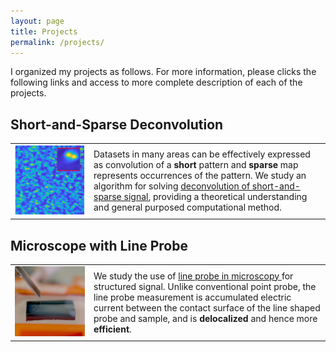 ```yaml
---
layout: page
title: Projects
permalink: /projects/
---
```


I organized my projects as follows. For more information, please clicks the following links and access to more complete description of each of the projects. 


## Short-and-Sparse Deconvolution ##

<table>
	<col width="25%">
	<col width="75%">
	<tr>
    	<td> <a href="https://sbdsphere.github.io"><img src="/assets/fig_realdata_rec.png" > </a> </td>
    	<td >  Datasets in many areas can be effectively expressed as convolution of a <b> short </b> pattern and <b> sparse </b> map represents occurrences of the pattern. We study an algorithm for solving <a href="https://sbdsphere.github.io"> deconvolution of short-and-sparse signal</a>, providing a theoretical understanding and general purposed computational method. </td>
  	</tr>
</table>



## Microscope with Line Probe ##

                   
<table>
	<col width="25%">
	<col width="75%">
	<tr>
    	<td> <a href="https://google.com"><img src="/assets/fig_probe_closeup2.png" > </a> </td>
    	<td>We study the use of <a href="https://google.com"> line probe in microscopy </a> for structured signal. Unlike conventional point probe, the line probe measurement is accumulated electric current between the contact surface of the line shaped probe and sample, and is <b> delocalized </b> and hence more <b>efficient</b>.</td>
  	</tr>
</table>
